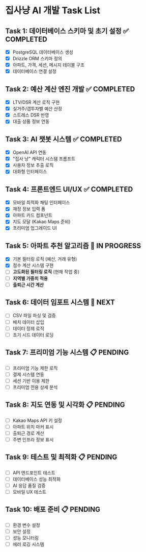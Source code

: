 # 집사냥 AI 개발 Task List

## Task 1: 데이터베이스 스키마 및 초기 설정 ✅ COMPLETED
- [x] PostgreSQL 데이터베이스 생성
- [x] Drizzle ORM 스키마 정의
- [x] 아파트, 가격, 세션, 메시지 테이블 구조
- [x] 데이터베이스 연결 설정

## Task 2: 예산 계산 엔진 개발 ✅ COMPLETED
- [x] LTV/DSR 계산 로직 구현
- [x] 실거주/갭투자별 예산 산정
- [x] 스트레스 DSR 반영
- [x] 대출 상품 정보 연동

## Task 3: AI 챗봇 시스템 ✅ COMPLETED
- [x] OpenAI API 연동
- [x] "집사 냥" 캐릭터 시스템 프롬프트
- [x] 사용자 정보 추출 로직
- [x] 대화형 인터페이스

## Task 4: 프론트엔드 UI/UX ✅ COMPLETED
- [x] 모바일 최적화 채팅 인터페이스
- [x] 재정 정보 입력 폼
- [x] 아파트 카드 컴포넌트
- [x] 지도 모달 (Kakao Maps 준비)
- [x] 프리미엄 업그레이드 UI

## Task 5: 아파트 추천 알고리즘 🔄 IN PROGRESS
- [x] 기본 필터링 로직 (예산, 거래 유형)
- [x] 점수 계산 시스템 구현
- [ ] **고도화된 필터링 로직** (현재 작업 중)
- [ ] **지역별 가중치 적용**
- [ ] **출퇴근 시간 계산**

## Task 6: 데이터 임포트 시스템 🔄 NEXT
- [ ] CSV 파일 파싱 및 검증
- [ ] 배치 데이터 삽입
- [ ] 데이터 정제 로직
- [ ] 초기 시드 데이터 로딩

## Task 7: 프리미엄 기능 시스템 📋 PENDING
- [ ] 프리미엄 기능 제한 로직
- [ ] 결제 시스템 연동
- [ ] 세션 기반 이용 제한
- [ ] 프리미엄 전용 상세 분석

## Task 8: 지도 연동 및 시각화 📋 PENDING
- [ ] Kakao Maps API 키 설정
- [ ] 아파트 위치 마커 표시
- [ ] 출퇴근 경로 계산
- [ ] 주변 인프라 정보 표시

## Task 9: 테스트 및 최적화 📋 PENDING
- [ ] API 엔드포인트 테스트
- [ ] 데이터베이스 성능 최적화
- [ ] AI 응답 품질 검증
- [ ] 모바일 UX 테스트

## Task 10: 배포 준비 📋 PENDING
- [ ] 환경 변수 설정
- [ ] 보안 설정
- [ ] 성능 모니터링
- [ ] 에러 로깅 시스템